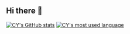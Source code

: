## Hi there 👋

<!--
**evshary/evshary** is a ✨ _special_ ✨ repository because its `README.md` (this file) appears on your GitHub profile.

Here are some ideas to get you started:

- 🔭 I’m currently working on ...
- 🌱 I’m currently learning ...
- 👯 I’m looking to collaborate on ...
- 🤔 I’m looking for help with ...
- 💬 Ask me about ...
- 📫 How to reach me: ...
- 😄 Pronouns: ...
- ⚡ Fun fact: ...
-->

[![CY's GitHub stats](https://github-readme-stats.vercel.app/api?username=evshary&show_icons=true)](https://github.com/evshary)
[![CY's most used language](https://github-readme-stats.vercel.app/api/top-langs/?username=evshary&layout=donut&size_weight=0.5&count_weight=0.5&langs_count=5&hide=html,css,javascript,assembly&exclude=cheat-sheet)](https://github.com/evshary)
